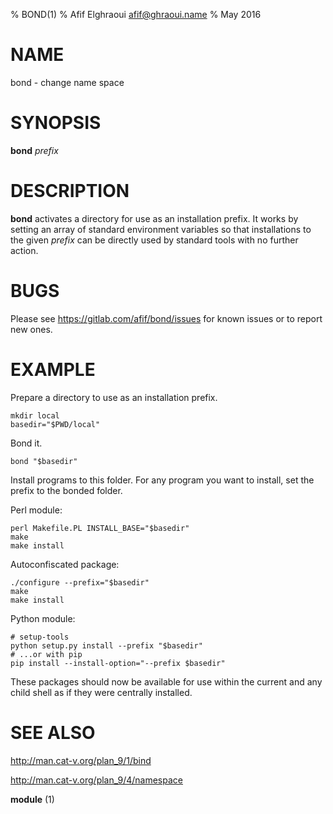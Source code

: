 % BOND(1)
% Afif Elghraoui <afif@ghraoui.name>
% May 2016

# NAME

bond - change name space

# SYNOPSIS

**bond** *prefix*

# DESCRIPTION

**bond** activates a directory for use as an installation prefix.
It works by setting an array of standard environment variables so that installations to the given *prefix* can be directly used by standard tools with no further action.

# BUGS

Please see <https://gitlab.com/afif/bond/issues> for known issues or to report new ones.

# EXAMPLE

Prepare a directory to use as an installation prefix.

	mkdir local
	basedir="$PWD/local"

Bond it.

	bond "$basedir"

Install programs to this folder.
For any program you want to install, set the prefix to the bonded folder.

Perl module:

	perl Makefile.PL INSTALL_BASE="$basedir"
	make
	make install

Autoconfiscated package:

	./configure --prefix="$basedir"
	make
	make install

Python module:

	# setup-tools
	python setup.py install --prefix "$basedir"
	# ...or with pip
	pip install --install-option="--prefix $basedir"

These packages should now be available for use within the current and any child shell as if they were centrally installed.

# SEE ALSO

http://man.cat-v.org/plan_9/1/bind

http://man.cat-v.org/plan_9/4/namespace

**module** (1)
